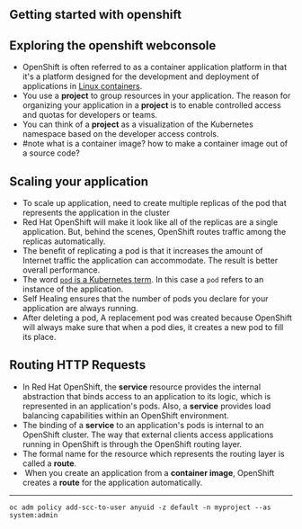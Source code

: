 ## Getting started with openshift

## Exploring the openshift webconsole
- OpenShift is often referred to as a container application platform in that it's a platform designed for the development and deployment of applications in [Linux containers](https://developers.redhat.com/topics/containers).
- You use a **project** to group resources in your application. The reason for organizing your application in a **project** is to enable controlled access and quotas for developers or teams.
- You can think of a **project** as a visualization of the Kubernetes namespace based on the developer access controls.
- #note what is a container image? how to make a container image out of a source code?

## Scaling your application
- To scale up application, need to create multiple replicas of the pod that represents the application in the cluster
- Red Hat OpenShift will make it look like all of the replicas are a single application. But, behind the scenes, OpenShift routes traffic among the replicas automatically.
- The benefit of replicating a pod is that it increases the amount of Internet traffic the application can accommodate. The result is better overall performance.
- The word [`pod` is a Kubernetes term](https://kubernetes.io/docs/concepts/workloads/pods/). In this case a `pod` refers to an instance of the application.
- Self Healing ensures that the number of pods you declare for your application are always running.
- After deleting a pod, A replacement pod was created because OpenShift will always make sure that when a pod dies, it creates a new pod to fill its place.

## Routing HTTP Requests
- In Red Hat OpenShift, the **service** resource provides the internal abstraction that binds access to an application to its logic, which is represented in an application's pods. Also, a **service** provides load balancing capabilities within an OpenShift environment.
- The binding of a **service** to an application's pods is internal to an OpenShift cluster. The way that external clients access applications running in OpenShift is through the OpenShift routing layer.
- The formal name for the resource which represents the routing layer is called a **route**.
-  When you create an application from a **container image**, OpenShift creates a **route** for the application automatically.

---
`oc adm policy add-scc-to-user anyuid -z default -n myproject --as system:admin`
